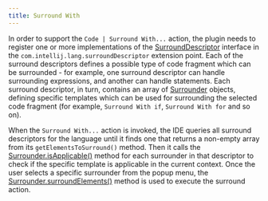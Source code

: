 ```yaml
---
title: Surround With
---
```


In order to support the `Code | Surround With...` action, the plugin needs to register one or more implementations of the
[SurroundDescriptor](https://upsource.jetbrains.com/idea-community/file/1731d054af4ca27aa827c03929e27eeb0e6a8366/platform/lang-api/src/com/intellij/lang/surroundWith/SurroundDescriptor.java)
interface in the `com.intellij.lang.surroundDescriptor` extension point.
Each of the surround descriptors defines a possible type of code fragment which can be surrounded - for example, one surround descriptor can handle surrounding expressions, and another can handle statements.
Each surround descriptor, in turn, contains an array of
[Surrounder](https://upsource.jetbrains.com/idea-community/file/1731d054af4ca27aa827c03929e27eeb0e6a8366/platform/lang-api/src/com/intellij/lang/surroundWith/Surrounder.java)
objects, defining specific templates which can be used for surrounding the selected code fragment (for example, `Surround With if`, `Surround With for` and so on).

When the `Surround With...` action is invoked, the IDE queries all surround descriptors for the language until it finds one that returns a non-empty array from its `getElementsToSurround()` method.
Then it calls the
[Surrounder.isApplicable()](https://github.com/JetBrains/intellij-community/blob/master/platform/lang-api/src/com/intellij/lang/surroundWith/Surrounder.java#L46)
method for each surrounder in that descriptor to check if the specific template is applicable in the current context.
Once the user selects a specific surrounder from the popup menu, the
[Surrounder.surroundElements()](https://github.com/JetBrains/intellij-community/blob/master/platform/lang-api/src/com/intellij/lang/surroundWith/Surrounder.java#L57)
method is used to execute the surround action.
